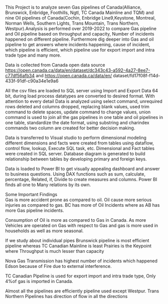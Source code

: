 This Project is to analyze seven Gas pipelines of Canada(Alliance, Brunswick, Enbridge, Foothills, Ngtl, TC Canada Mainline and TQM) and nine Oil pipelines of 
Canada(Cochin, Enbridge Line9,Keystone, Montreal, Norman Wells, Southern Lights, Trans Mountain, Trans Northern, Westpur).Analysis is performed over 2019-2022 
to compare Gas pipeline and Oil pipeline based on throughput and capacity, Number of incidents happened on different pipeline. Furthermore dig deeper into Gas 
and oil pipeline to get answers where incidents happening, cause of incident, which pipeline is efficient, which pipeline use for export import and intra trade 
type and many more.

Data is collected from Canada open data source https://open.canada.ca/data/en/dataset/dc343c43-a592-4a27-8ee7-c77df56afb34 and https://open.canada.ca/data/en/
dataset/fd17f08f-f14d-433f-91df-c90a34e1e9a6

All the csv files are loaded to SQL server using Import and Export Data 64 bit, during load process datatypes are converted to desired format. With attention to
every detail Data is analyzed using select command, unrequired  rows deleted and columns dropped, replacing blank values, used trim command to delete spaces, update 
command to change values, union command is used to join all the gas pipelines in one table  and oil pipelines in one table, standardize the date format, using substring
and charindex  commands two column are created for better decision making.

Data is transferred to Visual studio to perform dimensional modeling different dimensions and facts were created from tables using dataflow, control flow, lookup, 
Execute SQL task, etc. Dimensional and Fact tables were created in SQL server. Database diagram is generated to build relationship between tables by developing 
primary and foreign keys.

Data is loaded to Power BI to get visually appealing dashboard and answer to business questions. Using DAX functions such as sum, calculate, percentage, Related, if, 
Divide  to create measures and columns. Power BI finds all one to Many relations by its own.

Some Important Findings  
Gas is more accident prone as compared to oil. Oil cause more serious injuries as compared to gas. BC has more of Oil Incidents where as AB has more Gas pipeline incidents.

Consumption of Oil is more as compared to Gas in  Canada. As more Vehicles  are operated on Gas with respect to Gas and gas is more used in households as well as more seasonal.

If we study about individual pipes Brunswick pipeline is most efficient pipeline whereas TC Canadian Mainline is least Prairies is the Keypoint where Throughput is much lesser than capacity

Nova Gas Transmission has highest number of incidents which happened Edson because of Fire due to external interference.

TC Canadian Pipeline is used for export import and intra trade type, Only 4%of gas is imported in Canada.

Almost all the pipelines are efficiently pipeline used except Westpur. Trans Northern Pipelines has direction of flow in all the directions
